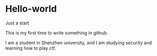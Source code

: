 # Hello-world
Just a start

This is my first time to write something in github.


I am a student in Shenzhen university, and I am studying security and learning how to play ctf.
